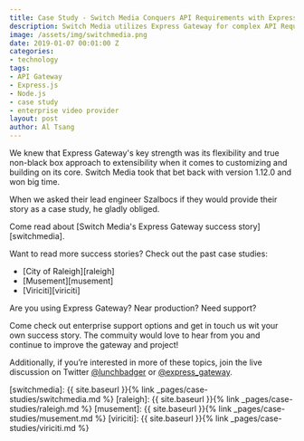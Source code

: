 ```yaml
---
title: Case Study - Switch Media Conquers API Requirements with Express Gateway
description: Switch Media utilizes Express Gateway for complex API Requirements
image: /assets/img/switchmedia.png
date: 2019-01-07 00:01:00 Z
categories:
- technology
tags:
- API Gateway
- Express.js
- Node.js
- case study
- enterprise video provider
layout: post
author: Al Tsang
---
```


We knew that Express Gateway's key strength was its flexibility and true non-black box approach to extensibility when it comes to customizing and building on its core.  Switch Media took that bet back with version 1.12.0 and won big time.

<!--excerpt-->

When we asked their lead engineer Szalbocs if they would provide their story as a case study, he gladly obliged.

Come read about [Switch Media's Express Gateway success story][switchmedia].

Want to read more success stories? Check out the past case studies:
- [City of Raleigh][raleigh]
- [Musement][musement]
- [Viriciti][viriciti]


Are you using Express Gateway? Near production? Need support?

Come check out enterprise support options and get in touch us wit your own success story.  The commuity would love to hear from you and continue to improve the gateway and project!

Additionally, if you’re interested in more of these topics, join the live discussion on Twitter [@lunchbadger](https://twitter.com/lunchbadger) or [@express_gateway](https://twitter.com/express_gateway).

[switchmedia]: {{ site.baseurl }}{% link _pages/case-studies/switchmedia.md %}
[raleigh]: {{ site.baseurl }}{% link _pages/case-studies/raleigh.md %}
[musement]: {{ site.baseurl }}{% link _pages/case-studies/musement.md %}
[viriciti]: {{ site.baseurl }}{% link _pages/case-studies/viriciti.md %}
